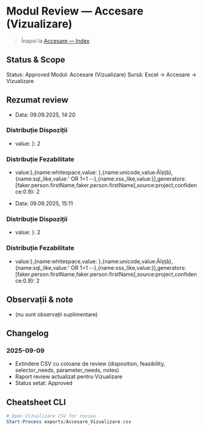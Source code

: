 # Modul Review — Accesare (Vizualizare)

> Înapoi la [Accesare — Index](Accesare.md)

## Status & Scope

Status: Approved
Modul: Accesare (Vizualizare)
Sursă: Excel → Accesare → Vizualizare

## Rezumat review

- Data: 09.09.2025, 14:20

### Distribuție Dispoziții
- value: }: 2

### Distribuție Fezabilitate
- value:},{name:whitespace,value: },{name:unicode,value:Ăîșțâ},{name:sql_like,value:' OR 1=1 --},{name:xss_like,value:<script>alert(1)</script>}],generators:[faker.person.firstName,faker.person.firstName],source:project,confidence:0.9}: 2

- Data: 09.09.2025, 15:11

### Distribuție Dispoziții
- value: }: 2

### Distribuție Fezabilitate
- value:},{name:whitespace,value: },{name:unicode,value:Ăîșțâ},{name:sql_like,value:' OR 1=1 --},{name:xss_like,value:<script>alert(1)</script>}],generators:[faker.person.firstName,faker.person.firstName],source:project,confidence:0.9}: 2

## Observații & note

- (nu sunt observații suplimentare)

## Changelog

### 2025-09-09
- Extindere CSV cu coloane de review (disposition, feasibility, selector_needs, parameter_needs, notes)
- Raport review actualizat pentru Vizualizare
- Status setat: Approved

## Cheatsheet CLI

```powershell
# Open Vizualizare CSV for review
Start-Process exports/Accesare_Vizualizare.csv
```
